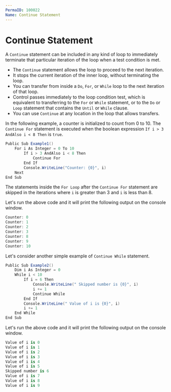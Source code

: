 ```yaml
---
PermaID: 100022
Name: Continue Statement
---
```


# Continue Statement

A `Continue` statement can be included in any kind of loop to immediately terminate that particular iteration of the loop when a test condition is met. 

 - The `Continue` statement allows the loop to proceed to the next iteration.
 - It stops the current iteration of the inner loop, without terminating the loop. 
 - You can transfer from inside a `Do`, `For`, or `While` loop to the next iteration of that loop. 
 - Control passes immediately to the loop condition test, which is equivalent to transferring to the `For` or `While` statement, or to the `Do` or `Loop` statement that contains the `Until` or `While` clause.
 - You can use `Continue` at any location in the loop that allows transfers. 

In the following example, a counter is initialized to count from 0 to 10. The `Continue For` statement is executed when the boolean expression `If i > 3 AndAlso i < 8 Then` is `true`. 

```csharp
Public Sub Example1()
    For i As Integer = 0 To 10
        If i > 3 AndAlso i < 8 Then
            Continue For
        End If
        Console.WriteLine("Counter: {0}", i)
    Next
End Sub
```

The statements inside the `For Loop` after the `Continue For` statement are skipped in the iterations where `i` is greater than 3 and `i` is less than 8. 

Let's run the above code and it will print the following output on the console window.

```csharp
Counter: 0
Counter: 1
Counter: 2
Counter: 3
Counter: 8
Counter: 9
Counter: 10
```

Let's consider another simple example of `Continue While` statement.

```csharp
Public Sub Example2()
    Dim i As Integer = 0
    While i < 10
        If i = 6 Then
            Console.WriteLine(" Skipped number is {0}", i)
            i += 1
            Continue While
        End If
        Console.WriteLine(" Value of i is {0}", i)
        i += 1
    End While
End Sub
```

Let's run the above code and it will print the following output on the console window.

```csharp
Value of i is 0
Value of i is 1
Value of i is 2
Value of i is 3
Value of i is 4
Value of i is 5
Skipped number is 6
Value of i is 7
Value of i is 8
Value of i is 9
```